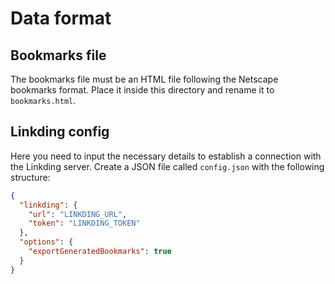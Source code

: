 # Data format

## Bookmarks file
The bookmarks file must be an HTML file following the Netscape bookmarks format. Place it inside this directory and rename it to ``bookmarks.html``.

## Linkding config
Here you need to input the necessary details to establish a connection with the Linkding server. Create a JSON file called ``config.json`` with the following structure:
```json
{
  "linkding": {
    "url": "LINKDING_URL",
    "token": "LINKDING_TOKEN"
  },
  "options": {
    "exportGeneratedBookmarks": true
  }
}
```